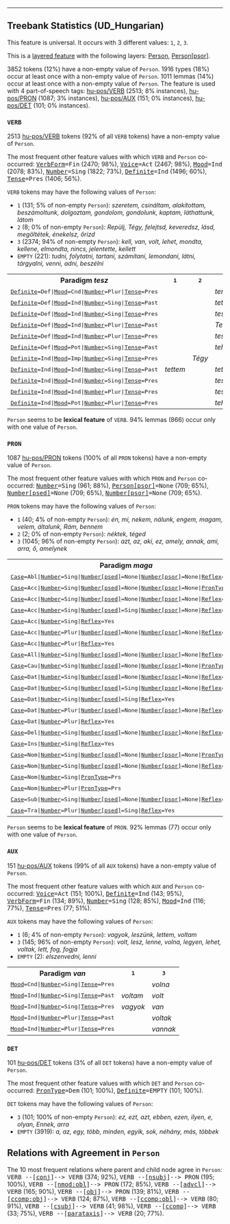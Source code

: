 

--------------------------------------------------------------------------------

## Treebank Statistics (UD_Hungarian)

This feature is universal.
It occurs with 3 different values: `1`, `2`, `3`.

This is a <a href="../../u/overview/feat-layers.html">layered feature</a> with the following layers: [Person](), [Person[psor]]().

3852 tokens (12%) have a non-empty value of `Person`.
1916 types (18%) occur at least once with a non-empty value of `Person`.
1011 lemmas (14%) occur at least once with a non-empty value of `Person`.
The feature is used with 4 part-of-speech tags: [hu-pos/VERB]() (2513; 8% instances), [hu-pos/PRON]() (1087; 3% instances), [hu-pos/AUX]() (151; 0% instances), [hu-pos/DET]() (101; 0% instances).

### `VERB`

2513 [hu-pos/VERB]() tokens (92% of all `VERB` tokens) have a non-empty value of `Person`.

The most frequent other feature values with which `VERB` and `Person` co-occurred: <tt><a href="VerbForm.html">VerbForm</a>=Fin</tt> (2470; 98%), <tt><a href="Voice.html">Voice</a>=Act</tt> (2467; 98%), <tt><a href="Mood.html">Mood</a>=Ind</tt> (2078; 83%), <tt><a href="Number.html">Number</a>=Sing</tt> (1822; 73%), <tt><a href="Definite.html">Definite</a>=Ind</tt> (1496; 60%), <tt><a href="Tense.html">Tense</a>=Pres</tt> (1406; 56%).

`VERB` tokens may have the following values of `Person`:

* `1` (131; 5% of non-empty `Person`): <em>szeretem, csináltam, alakítottam, beszámoltunk, dolgoztam, gondolom, gondolunk, kaptam, láthattunk, látom</em>
* `2` (8; 0% of non-empty `Person`): <em>Repülj, Tégy, felejtsd, keveredsz, lásd, megöltétek, énekelsz, őrizd</em>
* `3` (2374; 94% of non-empty `Person`): <em>kell, van, volt, lehet, mondta, kellene, elmondta, nincs, jelentette, kellett</em>
* `EMPTY` (221): <em>tudni, folytatni, tartani, számítani, lemondani, látni, tárgyalni, venni, adni, beszélni</em>

<table>
  <tr><th>Paradigm <i>tesz</i></th><th><tt>1</tt></th><th><tt>2</tt></th><th><tt>3</tt></th></tr>
  <tr><td><tt><a href="Definite.html">Definite</a>=Def|<a href="Mood.html">Mood</a>=Cnd|<a href="Number.html">Number</a>=Plur|<a href="Tense.html">Tense</a>=Pres</tt></td><td></td><td></td><td><em>tennék</em></td></tr>
  <tr><td><tt><a href="Definite.html">Definite</a>=Def|<a href="Mood.html">Mood</a>=Ind|<a href="Number.html">Number</a>=Sing|<a href="Tense.html">Tense</a>=Past</tt></td><td></td><td></td><td><em>tette</em></td></tr>
  <tr><td><tt><a href="Definite.html">Definite</a>=Def|<a href="Mood.html">Mood</a>=Ind|<a href="Number.html">Number</a>=Sing|<a href="Tense.html">Tense</a>=Pres</tt></td><td></td><td></td><td><em>teszi</em></td></tr>
  <tr><td><tt><a href="Definite.html">Definite</a>=Def|<a href="Mood.html">Mood</a>=Ind|<a href="Number.html">Number</a>=Plur|<a href="Tense.html">Tense</a>=Past</tt></td><td></td><td></td><td><em>Tették</em></td></tr>
  <tr><td><tt><a href="Definite.html">Definite</a>=Def|<a href="Mood.html">Mood</a>=Ind|<a href="Number.html">Number</a>=Plur|<a href="Tense.html">Tense</a>=Pres</tt></td><td></td><td></td><td><em>teszik</em></td></tr>
  <tr><td><tt><a href="Definite.html">Definite</a>=Def|<a href="Mood.html">Mood</a>=Pot|<a href="Number.html">Number</a>=Sing|<a href="Tense.html">Tense</a>=Past</tt></td><td></td><td></td><td><em>tehette</em></td></tr>
  <tr><td><tt><a href="Definite.html">Definite</a>=Ind|<a href="Mood.html">Mood</a>=Imp|<a href="Number.html">Number</a>=Sing|<a href="Tense.html">Tense</a>=Pres</tt></td><td></td><td><em>Tégy</em></td><td></td></tr>
  <tr><td><tt><a href="Definite.html">Definite</a>=Ind|<a href="Mood.html">Mood</a>=Ind|<a href="Number.html">Number</a>=Sing|<a href="Tense.html">Tense</a>=Past</tt></td><td><em>tettem</em></td><td></td><td><em>tett</em></td></tr>
  <tr><td><tt><a href="Definite.html">Definite</a>=Ind|<a href="Mood.html">Mood</a>=Ind|<a href="Number.html">Number</a>=Sing|<a href="Tense.html">Tense</a>=Pres</tt></td><td></td><td></td><td><em>tesz</em></td></tr>
  <tr><td><tt><a href="Definite.html">Definite</a>=Ind|<a href="Mood.html">Mood</a>=Ind|<a href="Number.html">Number</a>=Plur|<a href="Tense.html">Tense</a>=Pres</tt></td><td></td><td></td><td><em>tesznek</em></td></tr>
  <tr><td><tt><a href="Definite.html">Definite</a>=Ind|<a href="Mood.html">Mood</a>=Pot|<a href="Number.html">Number</a>=Plur|<a href="Tense.html">Tense</a>=Pres</tt></td><td></td><td></td><td><em>tehetnek</em></td></tr>
</table>

`Person` seems to be **lexical feature** of `VERB`. 94% lemmas (866) occur only with one value of `Person`.

### `PRON`

1087 [hu-pos/PRON]() tokens (100% of all `PRON` tokens) have a non-empty value of `Person`.

The most frequent other feature values with which `PRON` and `Person` co-occurred: <tt><a href="Number.html">Number</a>=Sing</tt> (961; 88%), <tt><a href="Person[psor].html">Person[psor]</a>=None</tt> (709; 65%), <tt><a href="Number[psed].html">Number[psed]</a>=None</tt> (709; 65%), <tt><a href="Number[psor].html">Number[psor]</a>=None</tt> (709; 65%).

`PRON` tokens may have the following values of `Person`:

* `1` (40; 4% of non-empty `Person`): <em>én, mi, nekem, nálunk, engem, magam, velem, általunk, Rám, bennem</em>
* `2` (2; 0% of non-empty `Person`): <em>néktek, téged</em>
* `3` (1045; 96% of non-empty `Person`): <em>azt, az, aki, ez, amely, annak, ami, arra, ő, amelynek</em>

<table>
  <tr><th>Paradigm <i>maga</i></th><th><tt>1</tt></th><th><tt>3</tt></th></tr>
  <tr><td><tt><a href="Case.html">Case</a>=Abl|<a href="Number.html">Number</a>=Sing|<a href="Number[psed].html">Number[psed]</a>=None|<a href="Number[psor].html">Number[psor]</a>=None|<a href="Reflex.html">Reflex</a>=Yes</tt></td><td></td><td><em>magától</em></td></tr>
  <tr><td><tt><a href="Case.html">Case</a>=Acc|<a href="Number.html">Number</a>=Sing|<a href="Number[psed].html">Number[psed]</a>=None|<a href="Number[psor].html">Number[psor]</a>=None|<a href="PronType.html">PronType</a>=Prs</tt></td><td></td><td><em>magát</em></td></tr>
  <tr><td><tt><a href="Case.html">Case</a>=Acc|<a href="Number.html">Number</a>=Sing|<a href="Number[psed].html">Number[psed]</a>=None|<a href="Number[psor].html">Number[psor]</a>=None|<a href="Reflex.html">Reflex</a>=Yes</tt></td><td></td><td><em>magát</em></td></tr>
  <tr><td><tt><a href="Case.html">Case</a>=Acc|<a href="Number.html">Number</a>=Sing|<a href="Number[psed].html">Number[psed]</a>=Sing|<a href="Number[psor].html">Number[psor]</a>=None|<a href="Reflex.html">Reflex</a>=Yes</tt></td><td></td><td><em>magáét</em></td></tr>
  <tr><td><tt><a href="Case.html">Case</a>=Acc|<a href="Number.html">Number</a>=Sing|<a href="Reflex.html">Reflex</a>=Yes</tt></td><td></td><td><em>magát</em></td></tr>
  <tr><td><tt><a href="Case.html">Case</a>=Acc|<a href="Number.html">Number</a>=Plur|<a href="Number[psed].html">Number[psed]</a>=None|<a href="Number[psor].html">Number[psor]</a>=None|<a href="Reflex.html">Reflex</a>=Yes</tt></td><td></td><td><em>magukat</em></td></tr>
  <tr><td><tt><a href="Case.html">Case</a>=Acc|<a href="Number.html">Number</a>=Plur|<a href="Reflex.html">Reflex</a>=Yes</tt></td><td></td><td><em>magukat</em></td></tr>
  <tr><td><tt><a href="Case.html">Case</a>=All|<a href="Number.html">Number</a>=Sing|<a href="Number[psed].html">Number[psed]</a>=None|<a href="Number[psor].html">Number[psor]</a>=None|<a href="Reflex.html">Reflex</a>=Yes</tt></td><td></td><td><em>magához</em></td></tr>
  <tr><td><tt><a href="Case.html">Case</a>=Cau|<a href="Number.html">Number</a>=Sing|<a href="Number[psed].html">Number[psed]</a>=None|<a href="Number[psor].html">Number[psor]</a>=None|<a href="PronType.html">PronType</a>=Prs</tt></td><td></td><td><em>magáért</em></td></tr>
  <tr><td><tt><a href="Case.html">Case</a>=Dat|<a href="Number.html">Number</a>=Sing|<a href="Number[psed].html">Number[psed]</a>=None|<a href="Number[psor].html">Number[psor]</a>=None|<a href="Reflex.html">Reflex</a>=Yes</tt></td><td></td><td><em>magának</em></td></tr>
  <tr><td><tt><a href="Case.html">Case</a>=Dat|<a href="Number.html">Number</a>=Sing|<a href="Number[psed].html">Number[psed]</a>=Sing|<a href="Number[psor].html">Number[psor]</a>=None|<a href="Reflex.html">Reflex</a>=Yes</tt></td><td></td><td><em>magáénak</em></td></tr>
  <tr><td><tt><a href="Case.html">Case</a>=Dat|<a href="Number.html">Number</a>=Sing|<a href="Number[psed].html">Number[psed]</a>=Sing|<a href="Reflex.html">Reflex</a>=Yes</tt></td><td></td><td><em>magáénak</em></td></tr>
  <tr><td><tt><a href="Case.html">Case</a>=Dat|<a href="Number.html">Number</a>=Plur|<a href="Number[psed].html">Number[psed]</a>=None|<a href="Number[psor].html">Number[psor]</a>=None|<a href="Reflex.html">Reflex</a>=Yes</tt></td><td></td><td><em>maguknak</em></td></tr>
  <tr><td><tt><a href="Case.html">Case</a>=Dat|<a href="Number.html">Number</a>=Plur|<a href="Reflex.html">Reflex</a>=Yes</tt></td><td></td><td><em>maguknak</em></td></tr>
  <tr><td><tt><a href="Case.html">Case</a>=Del|<a href="Number.html">Number</a>=Sing|<a href="Number[psed].html">Number[psed]</a>=None|<a href="Number[psor].html">Number[psor]</a>=None|<a href="Reflex.html">Reflex</a>=Yes</tt></td><td></td><td><em>magáról</em></td></tr>
  <tr><td><tt><a href="Case.html">Case</a>=Ins|<a href="Number.html">Number</a>=Sing|<a href="Reflex.html">Reflex</a>=Yes</tt></td><td></td><td><em>magával</em></td></tr>
  <tr><td><tt><a href="Case.html">Case</a>=Nom|<a href="Number.html">Number</a>=Sing|<a href="Number[psed].html">Number[psed]</a>=None|<a href="Number[psor].html">Number[psor]</a>=None|<a href="PronType.html">PronType</a>=Prs</tt></td><td></td><td><em>maga</em></td></tr>
  <tr><td><tt><a href="Case.html">Case</a>=Nom|<a href="Number.html">Number</a>=Sing|<a href="Number[psed].html">Number[psed]</a>=None|<a href="Number[psor].html">Number[psor]</a>=None|<a href="Reflex.html">Reflex</a>=Yes</tt></td><td><em>magam</em></td><td><em>maga</em></td></tr>
  <tr><td><tt><a href="Case.html">Case</a>=Nom|<a href="Number.html">Number</a>=Sing|<a href="PronType.html">PronType</a>=Prs</tt></td><td></td><td><em>maga</em></td></tr>
  <tr><td><tt><a href="Case.html">Case</a>=Nom|<a href="Number.html">Number</a>=Plur|<a href="PronType.html">PronType</a>=Prs</tt></td><td></td><td><em>maguk</em></td></tr>
  <tr><td><tt><a href="Case.html">Case</a>=Sub|<a href="Number.html">Number</a>=Sing|<a href="Number[psed].html">Number[psed]</a>=None|<a href="Number[psor].html">Number[psor]</a>=None|<a href="Reflex.html">Reflex</a>=Yes</tt></td><td></td><td><em>magára</em></td></tr>
  <tr><td><tt><a href="Case.html">Case</a>=Tra|<a href="Number.html">Number</a>=Plur|<a href="Number[psed].html">Number[psed]</a>=Sing|<a href="Reflex.html">Reflex</a>=Yes</tt></td><td></td><td><em>magukévá</em></td></tr>
</table>

`Person` seems to be **lexical feature** of `PRON`. 92% lemmas (77) occur only with one value of `Person`.

### `AUX`

151 [hu-pos/AUX]() tokens (99% of all `AUX` tokens) have a non-empty value of `Person`.

The most frequent other feature values with which `AUX` and `Person` co-occurred: <tt><a href="Voice.html">Voice</a>=Act</tt> (151; 100%), <tt><a href="Definite.html">Definite</a>=Ind</tt> (143; 95%), <tt><a href="VerbForm.html">VerbForm</a>=Fin</tt> (134; 89%), <tt><a href="Number.html">Number</a>=Sing</tt> (128; 85%), <tt><a href="Mood.html">Mood</a>=Ind</tt> (116; 77%), <tt><a href="Tense.html">Tense</a>=Pres</tt> (77; 51%).

`AUX` tokens may have the following values of `Person`:

* `1` (6; 4% of non-empty `Person`): <em>vagyok, leszünk, lettem, voltam</em>
* `3` (145; 96% of non-empty `Person`): <em>volt, lesz, lenne, volna, legyen, lehet, voltak, lett, fog, fogja</em>
* `EMPTY` (2): <em>elszenvedni, lenni</em>

<table>
  <tr><th>Paradigm <i>van</i></th><th><tt>1</tt></th><th><tt>3</tt></th></tr>
  <tr><td><tt><a href="Mood.html">Mood</a>=Cnd|<a href="Number.html">Number</a>=Sing|<a href="Tense.html">Tense</a>=Pres</tt></td><td></td><td><em>volna</em></td></tr>
  <tr><td><tt><a href="Mood.html">Mood</a>=Ind|<a href="Number.html">Number</a>=Sing|<a href="Tense.html">Tense</a>=Past</tt></td><td><em>voltam</em></td><td><em>volt</em></td></tr>
  <tr><td><tt><a href="Mood.html">Mood</a>=Ind|<a href="Number.html">Number</a>=Sing|<a href="Tense.html">Tense</a>=Pres</tt></td><td><em>vagyok</em></td><td><em>van</em></td></tr>
  <tr><td><tt><a href="Mood.html">Mood</a>=Ind|<a href="Number.html">Number</a>=Plur|<a href="Tense.html">Tense</a>=Past</tt></td><td></td><td><em>voltak</em></td></tr>
  <tr><td><tt><a href="Mood.html">Mood</a>=Ind|<a href="Number.html">Number</a>=Plur|<a href="Tense.html">Tense</a>=Pres</tt></td><td></td><td><em>vannak</em></td></tr>
</table>

### `DET`

101 [hu-pos/DET]() tokens (3% of all `DET` tokens) have a non-empty value of `Person`.

The most frequent other feature values with which `DET` and `Person` co-occurred: <tt><a href="PronType.html">PronType</a>=Dem</tt> (101; 100%), <tt><a href="Definite.html">Definite</a>=EMPTY</tt> (101; 100%).

`DET` tokens may have the following values of `Person`:

* `3` (101; 100% of non-empty `Person`): <em>ez, ezt, azt, ebben, ezen, ilyen, e, olyan, Ennek, arra</em>
* `EMPTY` (3919): <em>a, az, egy, több, minden, egyik, sok, néhány, más, többek</em>

## Relations with Agreement in `Person`

The 10 most frequent relations where parent and child node agree in `Person`:
<tt>VERB --[<a href="../dep/conj.html">conj</a>]--> VERB</tt> (374; 92%),
<tt>VERB --[<a href="../dep/nsubj.html">nsubj</a>]--> PRON</tt> (195; 100%),
<tt>VERB --[<a href="../dep/nmod:obl.html">nmod:obl</a>]--> PRON</tt> (172; 85%),
<tt>VERB --[<a href="../dep/advcl.html">advcl</a>]--> VERB</tt> (165; 90%),
<tt>VERB --[<a href="../dep/obj.html">obj</a>]--> PRON</tt> (139; 81%),
<tt>VERB --[<a href="../dep/ccomp:obj.html">ccomp:obj</a>]--> VERB</tt> (124; 87%),
<tt>VERB --[<a href="../dep/ccomp:obl.html">ccomp:obl</a>]--> VERB</tt> (80; 91%),
<tt>VERB --[<a href="../dep/csubj.html">csubj</a>]--> VERB</tt> (41; 98%),
<tt>VERB --[<a href="../dep/ccomp.html">ccomp</a>]--> VERB</tt> (33; 75%),
<tt>VERB --[<a href="../dep/parataxis.html">parataxis</a>]--> VERB</tt> (20; 77%).

